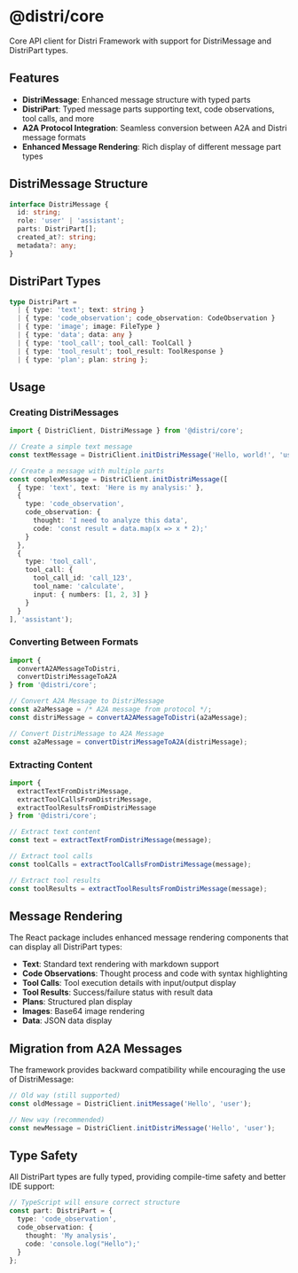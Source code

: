 # @distri/core

Core API client for Distri Framework with support for DistriMessage and DistriPart types.

## Features

- **DistriMessage**: Enhanced message structure with typed parts
- **DistriPart**: Typed message parts supporting text, code observations, tool calls, and more
- **A2A Protocol Integration**: Seamless conversion between A2A and Distri message formats
- **Enhanced Message Rendering**: Rich display of different message part types

## DistriMessage Structure

```typescript
interface DistriMessage {
  id: string;
  role: 'user' | 'assistant';
  parts: DistriPart[];
  created_at?: string;
  metadata?: any;
}
```

## DistriPart Types

```typescript
type DistriPart =
  | { type: 'text'; text: string }
  | { type: 'code_observation'; code_observation: CodeObservation }
  | { type: 'image'; image: FileType }
  | { type: 'data'; data: any }
  | { type: 'tool_call'; tool_call: ToolCall }
  | { type: 'tool_result'; tool_result: ToolResponse }
  | { type: 'plan'; plan: string };
```

## Usage

### Creating DistriMessages

```typescript
import { DistriClient, DistriMessage } from '@distri/core';

// Create a simple text message
const textMessage = DistriClient.initDistriMessage('Hello, world!', 'user');

// Create a message with multiple parts
const complexMessage = DistriClient.initDistriMessage([
  { type: 'text', text: 'Here is my analysis:' },
  { 
    type: 'code_observation', 
    code_observation: {
      thought: 'I need to analyze this data',
      code: 'const result = data.map(x => x * 2);'
    }
  },
  {
    type: 'tool_call',
    tool_call: {
      tool_call_id: 'call_123',
      tool_name: 'calculate',
      input: { numbers: [1, 2, 3] }
    }
  }
], 'assistant');
```

### Converting Between Formats

```typescript
import { 
  convertA2AMessageToDistri, 
  convertDistriMessageToA2A 
} from '@distri/core';

// Convert A2A Message to DistriMessage
const a2aMessage = /* A2A message from protocol */;
const distriMessage = convertA2AMessageToDistri(a2aMessage);

// Convert DistriMessage to A2A Message
const a2aMessage = convertDistriMessageToA2A(distriMessage);
```

### Extracting Content

```typescript
import { 
  extractTextFromDistriMessage,
  extractToolCallsFromDistriMessage,
  extractToolResultsFromDistriMessage 
} from '@distri/core';

// Extract text content
const text = extractTextFromDistriMessage(message);

// Extract tool calls
const toolCalls = extractToolCallsFromDistriMessage(message);

// Extract tool results
const toolResults = extractToolResultsFromDistriMessage(message);
```

## Message Rendering

The React package includes enhanced message rendering components that can display all DistriPart types:

- **Text**: Standard text rendering with markdown support
- **Code Observations**: Thought process and code with syntax highlighting
- **Tool Calls**: Tool execution details with input/output display
- **Tool Results**: Success/failure status with result data
- **Plans**: Structured plan display
- **Images**: Base64 image rendering
- **Data**: JSON data display

## Migration from A2A Messages

The framework provides backward compatibility while encouraging the use of DistriMessage:

```typescript
// Old way (still supported)
const oldMessage = DistriClient.initMessage('Hello', 'user');

// New way (recommended)
const newMessage = DistriClient.initDistriMessage('Hello', 'user');
```

## Type Safety

All DistriPart types are fully typed, providing compile-time safety and better IDE support:

```typescript
// TypeScript will ensure correct structure
const part: DistriPart = {
  type: 'code_observation',
  code_observation: {
    thought: 'My analysis',
    code: 'console.log("Hello");'
  }
};
``` 